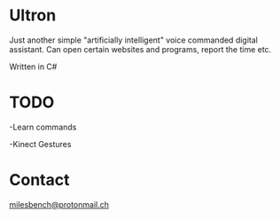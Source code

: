 # Ultron
Just another simple "artificially intelligent" voice commanded digital assistant. Can open certain websites and programs, report the time etc.

Written in C#

# TODO
-Learn commands

-Kinect Gestures

# Contact
milesbench@protonmail.ch
